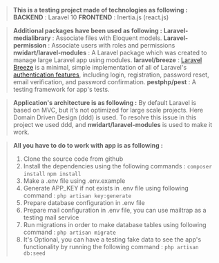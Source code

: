 


> **This is a testing project made of technologies as following :**
> **BACKEND** : Laravel 10
> **FRONTEND** : Inertia.js (react.js)

> **Additional packages have been used as following :**
> **Laravel-medialibrary** : Associate files with Eloquent models.
> **Laravel-permission** : Associate users with roles and permissions
> **nwidart/laravel-modules** : A Laravel package which was created to manage large Laravel app using modules. 
> **laravel/breeze** : [Laravel Breeze](https://github.com/laravel/breeze) is a minimal, simple implementation of all of Laravel's [authentication features](https://laravel.com/docs/10.x/authentication), including login, registration, password reset, email verification, and password confirmation.
> **pestphp/pest** : A testing framework for app's tests.

 > **Application's architecture is as following :**
 > By default Laravel is based on MVC, but it's not optimized for large scale projects. Here Domain Driven Design (ddd) is used.
 > To resolve this issue in this project we used ddd, and **nwidart/laravel-modules** is used to make it work.

> **All you have to do to work with app is as following :**
>  1. Clone the source code from github
>  2. Install the dependencies using the following commands :
>  `composer install`
>  `npm install`
>  3. Make a .env file using .env.example
>  4. Generate APP_KEY if not exists in .env file using following command :
>  `php artisan key:generate` 
>  5. Prepare database configuration in .env file  
> 6. Prepare mail configuration in .env file, you can use mailtrap as a testing mail service
> 7. Run migrations in order to make database tables using following command : 
> `php artisan migrate`
> 8. It's Optional, you can have a testing fake data  to see the app's functionality by running the following command :
> `php artisan db:seed`


